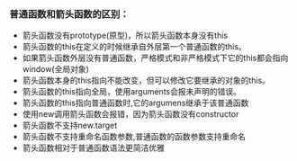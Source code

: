 ### 普通函数和箭头函数的区别：

- 箭头函数没有prototype(原型)，所以箭头函数本身没有this
- 箭头函数的this在定义的时候继承自外层第一个普通函数的this。
- 如果箭头函数外层没有普通函数，严格模式和非严格模式下它的this都会指向window(全局对象)
- 箭头函数本身的this指向不能改变，但可以修改它要继承的对象的this。
- 箭头函数的this指向全局，使用arguments会报未声明的错误。
- 箭头函数的this指向普通函数时,它的argumens继承于该普通函数
- 使用new调用箭头函数会报错，因为箭头函数没有constructor
- 箭头函数不支持new.target
- 箭头函数不支持重命名函数参数,普通函数的函数参数支持重命名
- 箭头函数相对于普通函数语法更简洁优雅

